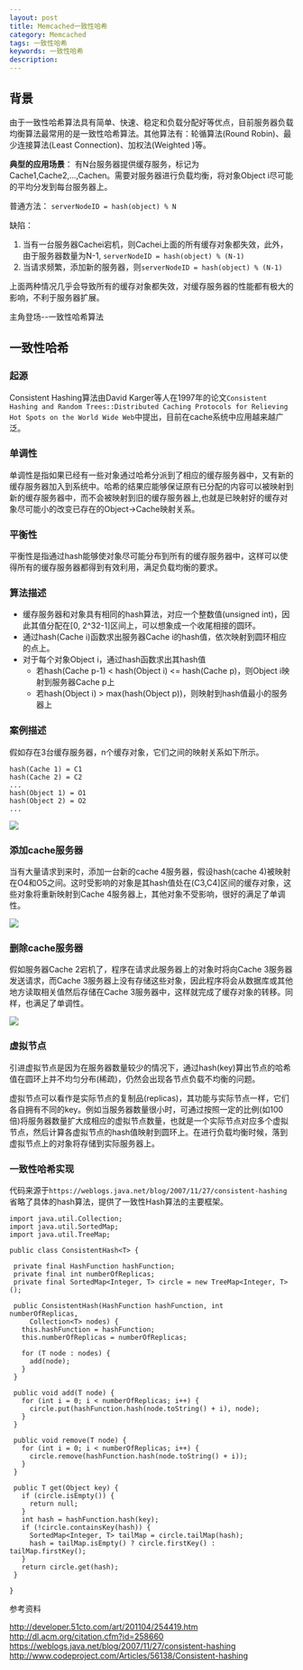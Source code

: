 ```yaml
---
layout: post
title: Memcached一致性哈希 
category: Memcached
tags: 一致性哈希
keywords: 一致性哈希
description: 
---
```


## 背景
由于一致性哈希算法具有简单、快速、稳定和负载分配好等优点，目前服务器负载均衡算法最常用的是一致性哈希算法。其他算法有：轮循算法(Round Robin)、最少连接算法(Least Connection)、加权法(Weighted )等。

**典型的应用场景**：
有N台服务器提供缓存服务，标记为Cache1,Cache2,...,Cachen。需要对服务器进行负载均衡，将对象Object i尽可能的平均分发到每台服务器上。

普通方法：
`serverNodeID = hash(object) % N`

缺陷：

1. 当有一台服务器Cachei宕机，则Cachei上面的所有缓存对象都失效，此外，由于服务器数量为N-1, `serverNodeID = hash(object) % (N-1)`
2. 当请求频繁，添加新的服务器，则`serverNodeID = hash(object) % (N-1)`

上面两种情况几乎会导致所有的缓存对象都失效，对缓存服务器的性能都有极大的影响，不利于服务器扩展。

主角登场--一致性哈希算法

## 一致性哈希

### 起源
Consistent Hashing算法由David Karger等人在1997年的论文`Consistent Hashing and Random Trees::Distributed Caching Protocols for Relieving Hot Spots on the World Wide Web`中提出，目前在cache系统中应用越来越广泛。

### 单调性
单调性是指如果已经有一些对象通过哈希分派到了相应的缓存服务器中，又有新的缓存服务器加入到系统中。哈希的结果应能够保证原有已分配的内容可以被映射到新的缓存服务器中，而不会被映射到旧的缓存服务器上,也就是已映射好的缓存对象尽可能小的改变已存在的Object->Cache映射关系。

### 平衡性
平衡性是指通过hash能够使对象尽可能分布到所有的缓存服务器中，这样可以使得所有的缓存服务器都得到有效利用，满足负载均衡的要求。

### 算法描述

* 缓存服务器和对象具有相同的hash算法，对应一个整数值(unsigned int)，因此其值分配在[0, 2^32-1]区间上，可以想象成一个收尾相接的圆环。
* 通过hash(Cache i)函数求出服务器Cache i的hash值，依次映射到圆环相应的点上。
* 对于每个对象Object i，通过hash函数求出其hash值
    * 若hash(Cache p-1) < hash(Object i) <= hash(Cache p)，则Object i映射到服务器Cache p上
    * 若hash(Object i) > max(hash(Object p))，则映射到hash值最小的服务器上

### 案例描述

假如存在3台缓存服务器，n个缓存对象，它们之间的映射关系如下所示。

	hash(Cache 1) = C1
	hash(Cache 2) = C2
	...
	hash(Object 1) = O1
	hash(Object 2) = O2
	...

![](/public/upload/memcached/mem_consistent1.JPG)

### 添加cache服务器

当有大量请求到来时，添加一台新的cache 4服务器，假设hash(cache 4)被映射在O4和O5之间。这时受影响的对象是其hash值处在(C3,C4]区间的缓存对象，这些对象将重新映射到Cache 4服务器上，其他对象不受影响，很好的满足了单调性。

![](/public/upload/memcached/mem_consistent2.JPG)

### 删除cache服务器

假如服务器Cache 2宕机了，程序在请求此服务器上的对象时将向Cache 3服务器发送请求，而Cache 3服务器上没有存储这些对象，因此程序将会从数据库或其他地方读取相关值然后存储在Cache 3服务器中，这样就完成了缓存对象的转移。同样，也满足了单调性。

![](/public/upload/memcached/mem_consistent3.JPG)

### 虚拟节点

引进虚拟节点是因为在服务器数量较少的情况下，通过hash(key)算出节点的哈希值在圆环上并不均匀分布(稀疏)，仍然会出现各节点负载不均衡的问题。

虚拟节点可以看作是实际节点的复制品(replicas)，其功能与实际节点一样，它们各自拥有不同的key。例如当服务器数量很小时，可通过按照一定的比例(如100倍)将服务器数量扩大成相应的虚拟节点数量，也就是一个实际节点对应多个虚拟节点，然后计算各虚拟节点的hash值映射到圆环上。在进行负载均衡时候，落到虚拟节点上的对象将存储到实际服务器上。


### 一致性哈希实现

代码来源于`https://weblogs.java.net/blog/2007/11/27/consistent-hashing`省略了具体的hash算法，提供了一致性Hash算法的主要框架。

	import java.util.Collection;
	import java.util.SortedMap;
	import java.util.TreeMap;

	public class ConsistentHash<T> {

	 private final HashFunction hashFunction;
	 private final int numberOfReplicas;
	 private final SortedMap<Integer, T> circle = new TreeMap<Integer, T>();

	 public ConsistentHash(HashFunction hashFunction, int numberOfReplicas,
	     Collection<T> nodes) {
	   this.hashFunction = hashFunction;
	   this.numberOfReplicas = numberOfReplicas;

	   for (T node : nodes) {
	     add(node);
	   }
	 }

	 public void add(T node) {
	   for (int i = 0; i < numberOfReplicas; i++) {
	     circle.put(hashFunction.hash(node.toString() + i), node);
	   }
	 }

	 public void remove(T node) {
	   for (int i = 0; i < numberOfReplicas; i++) {
	     circle.remove(hashFunction.hash(node.toString() + i));
	   }
	 }

	 public T get(Object key) {
	   if (circle.isEmpty()) {
	     return null;
	   }
	   int hash = hashFunction.hash(key);
	   if (!circle.containsKey(hash)) {
	     SortedMap<Integer, T> tailMap = circle.tailMap(hash);
	     hash = tailMap.isEmpty() ? circle.firstKey() : tailMap.firstKey();
	   }
	   return circle.get(hash);
	 }

	}


参考资料

http://developer.51cto.com/art/201104/254419.htm  
http://dl.acm.org/citation.cfm?id=258660  
https://weblogs.java.net/blog/2007/11/27/consistent-hashing  
http://www.codeproject.com/Articles/56138/Consistent-hashing  